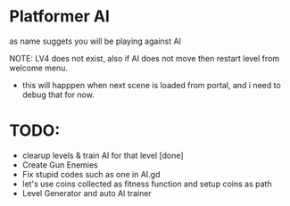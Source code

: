 # Platformer AI

as name suggets you will be playing against AI 

NOTE: LV4 does not exist, also if AI does not move then restart level from welcome menu.
- this will happpen when next scene is loaded from portal, and i need to debug that for now.

# **TODO**:
- clearup levels & train AI for that level [done]
- Create Gun Enemies
- Fix stupid codes such as one in AI.gd 
- let's use coins collected as fitness function and setup coins as path
- Level Generator and auto AI trainer 
